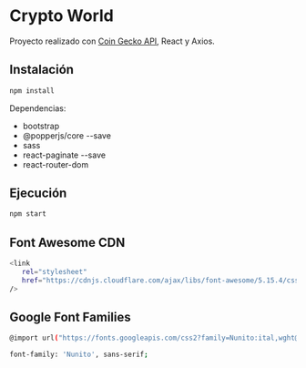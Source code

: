 # Crypto World

Proyecto realizado con [Coin Gecko API](https://www.coingecko.com/en/api), React y Axios.

## Instalación

```bash
npm install
```

Dependencias:

- bootstrap
- @popperjs/core --save
- sass
- react-paginate --save
- react-router-dom

## Ejecución

```bash
npm start
```

## Font Awesome CDN

```bash
<link
   rel="stylesheet"
   href="https://cdnjs.cloudflare.com/ajax/libs/font-awesome/5.15.4/css/all.min.css"
/>
```

## Google Font Families

```bash
@import url("https://fonts.googleapis.com/css2?family=Nunito:ital,wght@0,200;0,300;0,400;0,500;0,600;0,700;0,800;0,900;1,200;1,300;1,400;1,500;1,600;1,700;1,800;1,900&display=swap");

font-family: 'Nunito', sans-serif;
```
